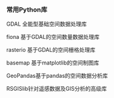 ### 常用Python库

GDAL 全能型基础空间数据处理库

fiona 基于GDAL的空间数量数据处理库

rasterio 基于GDAL的空间栅格处理库

basemap 基于matplotlib的空间制图库

GeoPandas基于pandas的空间数据分析库

RSGISlib针对遥感数据及GIS分析的高级库